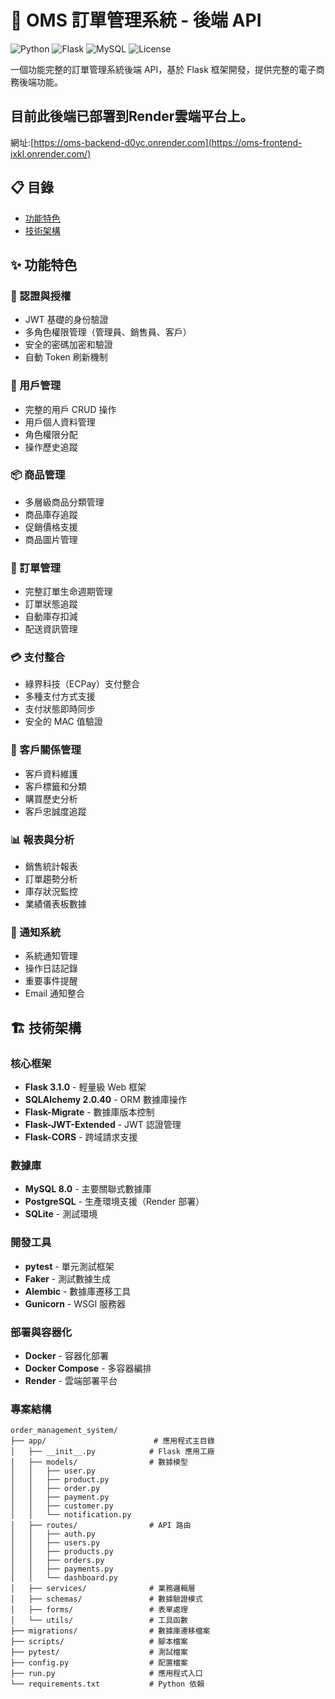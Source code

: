 # 🛒 OMS 訂單管理系統 - 後端 API

![Python](https://img.shields.io/badge/Python-3.12-blue.svg)
![Flask](https://img.shields.io/badge/Flask-3.1.0-green.svg)
![MySQL](https://img.shields.io/badge/MySQL-8.0-orange.svg)
![License](https://img.shields.io/badge/License-MIT-yellow.svg)

一個功能完整的訂單管理系統後端 API，基於 Flask 框架開發，提供完整的電子商務後端功能。

## 目前此後端已部署到Render雲端平台上。

網址:[https://oms-backend-d0yc.onrender.com](https://oms-frontend-ixkl.onrender.com/)

## 📋 目錄

- [功能特色](#-功能特色)
- [技術架構](#-技術架構)


## ✨ 功能特色

### 🔐 認證與授權
- JWT 基礎的身份驗證
- 多角色權限管理（管理員、銷售員、客戶）
- 安全的密碼加密和驗證
- 自動 Token 刷新機制

### 👥 用戶管理
- 完整的用戶 CRUD 操作
- 用戶個人資料管理
- 角色權限分配
- 操作歷史追蹤

### 📦 商品管理
- 多層級商品分類管理
- 商品庫存追蹤
- 促銷價格支援
- 商品圖片管理

### 🛒 訂單管理
- 完整訂單生命週期管理
- 訂單狀態追蹤
- 自動庫存扣減
- 配送資訊管理

### 💳 支付整合
- 綠界科技（ECPay）支付整合
- 多種支付方式支援
- 支付狀態即時同步
- 安全的 MAC 值驗證

### 👤 客戶關係管理
- 客戶資料維護
- 客戶標籤和分類
- 購買歷史分析
- 客戶忠誠度追蹤

### 📊 報表與分析
- 銷售統計報表
- 訂單趨勢分析
- 庫存狀況監控
- 業績儀表板數據

### 🔔 通知系統
- 系統通知管理
- 操作日誌記錄
- 重要事件提醒
- Email 通知整合

## 🏗️ 技術架構

### 核心框架
- **Flask 3.1.0** - 輕量級 Web 框架
- **SQLAlchemy 2.0.40** - ORM 數據庫操作
- **Flask-Migrate** - 數據庫版本控制
- **Flask-JWT-Extended** - JWT 認證管理
- **Flask-CORS** - 跨域請求支援

### 數據庫
- **MySQL 8.0** - 主要關聯式數據庫
- **PostgreSQL** - 生產環境支援（Render 部署）
- **SQLite** - 測試環境

### 開發工具
- **pytest** - 單元測試框架
- **Faker** - 測試數據生成
- **Alembic** - 數據庫遷移工具
- **Gunicorn** - WSGI 服務器

### 部署與容器化
- **Docker** - 容器化部署
- **Docker Compose** - 多容器編排
- **Render** - 雲端部署平台


### 專案結構

```
order_management_system/
├── app/                        # 應用程式主目錄
│   ├── __init__.py            # Flask 應用工廠
│   ├── models/                # 數據模型
│   │   ├── user.py
│   │   ├── product.py
│   │   ├── order.py
│   │   ├── payment.py
│   │   ├── customer.py
│   │   └── notification.py
│   ├── routes/                # API 路由
│   │   ├── auth.py
│   │   ├── users.py
│   │   ├── products.py
│   │   ├── orders.py
│   │   ├── payments.py
│   │   └── dashboard.py
│   ├── services/              # 業務邏輯層
│   ├── schemas/               # 數據驗證模式
│   ├── forms/                 # 表單處理
│   └── utils/                 # 工具函數
├── migrations/                # 數據庫遷移檔案
├── scripts/                   # 腳本檔案
├── pytest/                    # 測試檔案
├── config.py                  # 配置檔案
├── run.py                     # 應用程式入口
└── requirements.txt           # Python 依賴
```
